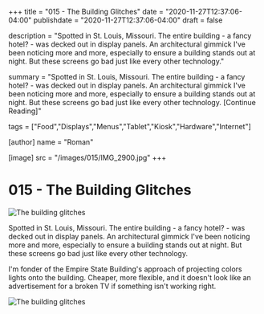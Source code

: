 +++
title = "015 - The Building Glitches"
date = "2020-11-27T12:37:06-04:00"
publishdate = "2020-11-27T12:37:06-04:00"
draft = false

description = "Spotted in St. Louis, Missouri. The entire building - a fancy hotel? - was decked out in display panels. An architectural gimmick I've been noticing more and more, especially to ensure a building stands out at night. But these screens go bad just like every other technology."

summary = "Spotted in St. Louis, Missouri. The entire building - a fancy hotel? - was decked out in display panels. An architectural gimmick I've been noticing more and more, especially to ensure a building stands out at night. But these screens go bad just like every other technology. [Continue Reading]"

tags = ["Food","Displays","Menus","Tablet","Kiosk","Hardware","Internet"]

[author]
    name = "Roman"

[image]
    src = "/images/015/IMG_2900.jpg"
+++

# 015 - The Building Glitches

![The building glitches](/images/015/IMG_2900.jpg)

Spotted in St. Louis, Missouri. The entire building - a fancy hotel? - was decked out in display panels. An architectural gimmick I've been noticing more and more, especially to ensure a building stands out at night. But these screens go bad just like every other technology. 

I'm fonder of the Empire State Building's approach of projecting colors lights onto the building. Cheaper, more flexible, and it doesn't look like an advertisement for a broken TV if something isn't working right.

![The building glitches](/images/015/IMG_2900.gif)









